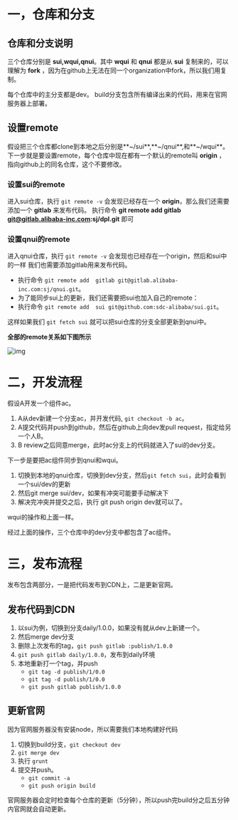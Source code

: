 # 一，仓库和分支

## 仓库和分支说明

三个仓库分别是 **sui,wqui,qnui**。其中 **wqui** 和 **qnui** 都是从 **sui** 复制来的，可以理解为 **fork** ，因为在github上无法在同一个organization中fork，所以我们用复制。

每个仓库中的主分支都是dev。
build分支包含所有编译出来的代码，用来在官网服务器上部署。

## 设置remote
假设把三个仓库都clone到本地之后分别是**~/sui**,**~/qnui**,和**~/wqui**。
下一步就是要设置remote，每个仓库中现在都有一个默认的remote叫 **origin** ，指向github上的同名仓库，这个不要修改。

### 设置sui的remote

进入sui仓库，执行 `git remote -v` 会发现已经存在一个 **origin**，那么我们还需要添加一个 **gitlab** 来发布代码。
执行命令 **git remote add  gitlab git@gitlab.alibaba-inc.com:sj/dpl.git** 即可

### 设置qnui的remote

进入qnui仓库，执行 `git remote -v` 会发现也已经存在一个origin，然后和sui中的一样 我们也需要添加gitlab用来发布代码。

* 执行命令 `git remote add  gitlab git@gitlab.alibaba-inc.com:sj/qnui.git`。
* 为了能同步sui上的更新，我们还需要把sui也加入自己的remote：
* 执行命令 `git remote add  sui git@github.com:sdc-alibaba/sui.git`。

这样如果我们 `git fetch sui` 就可以把sui仓库的分支全部更新到qnui中。

**全部的remote关系如下图所示**

![img](http://gtms03.alicdn.com/tps/i3/T17_q9FrFdXXX6cUbS-830-646.png)

# 二，开发流程

假设A开发一个组件ac。

1. A从dev新建一个分支ac，并开发代码, `git checkout -b ac`。
2. A提交代码并push到github，然后在github上向dev发pull request，指定给另一个人B。
3. B review之后同意merge，此时ac分支上的代码就进入了sui的dev分支。

下一步是要把ac组件同步到qnui和wqui。

1. 切换到本地的qnui仓库，切换到dev分支，然后`git fetch sui`，此时会看到一个sui/dev的更新
2. 然后git merge sui/dev，如果有冲突可能要手动解决下
3. 解决完冲突并提交之后，执行 git push origin dev就可以了。

wqui的操作和上面一样。

经过上面的操作，三个仓库中的dev分支中都包含了ac组件。

# 三，发布流程
发布包含两部分，一是把代码发布到CDN上，二是更新官网。

## 发布代码到CDN
1. 以sui为例，切换到分支daily/1.0.0，如果没有就从dev上新建一个。
2. 然后merge dev分支
3. 删除上次发布的tag，`git push gitlab :publish/1.0.0`
4. `git push gitlab daily/1.0.0`，发布到daily环境
5. 本地重新打一个tag，并push
    - `git tag -d publish/1/0.0`
    - `git tag -d publish/1/0.0`
    - `git push gitlab publish/1.0.0`

## 更新官网

因为官网服务器没有安装node，所以需要我们本地构建好代码

1. 切换到build分支，`git checkout dev`
2. `git merge dev`
3. 执行 `grunt`
4. 提交并push。
     * `git commit -a`
     * `git push origin build`
     
官网服务器会定时检查每个仓库的更新（5分钟），所以push完build分之后五分钟内官网就会自动更新。
